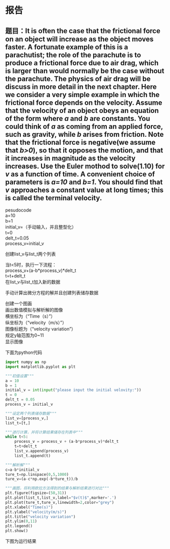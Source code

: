 # 报告
## 题目：It is often the case that the frictional force on an object will increase as the object moves faster. A fortunate example of this is a parachutist; the role of the parachute is to produce a frictional force due to air drag, which is larger than would normally be the case without the parachute. The physics of air drag will be discuss in more detail in the next chapter. Here we consider a very simple example in which the frictional force depends on the velocity. Assume that the velocity of an object obeys an equation of the form where _a_ and _b_ are constants. You could think of _a_ as coming  from an applied force, such as gravity, while _b_ arises from friction. Note that the frictional force is negative(we assume that _b>0_), so that it opposes the motion, and that it increases in magnitude as the  velocity increases. Use the Euler mothod to solve(1.10) for _v_ as a function of time. A convenient choice of parameters is _a=10_ and _b=1_. You should find that _v_ approaches a constant value at long times; this is called the terminal velocity.
pesudocode  
a=10  
b=1  
initial_v=（手动输入，并且整型化）  
t=0  
delt_t=0.05  
process_v=initial_v  

创建list_v与list_t两个列表  

当t<5时，执行一下流程：  
process_v+(a-b*process_v)*delt_t  
t=t+delt_t  
在list_v与list_t加入新的数据  

手动计算出微分方程的解并且创建列表储存数据  

创建一个图画  
画出数值模拟与解析解的图像  
横坐标为（“Time（s）”）  
纵坐标为（“velocity（m/s）”）  
图像标题为（“velocity variation”）  
规定y轴范围为0~11  
显示图像  

下面为python代码
```python
import numpy as np
import matplotlib.pyplot as plt

"""初值设置"""
a = 10
b = 1
initial_v = int(input("please input the initial velovity:"))
t = 0
delt_t = 0.05
process_v = initial_v

"""设定两个列表储存数据"""
list_v=[process_v,] 
list_t=[t,]

"""进行计算，并将计算结果储存在列表中"""
while t<5:
    process_v = process_v + (a-b*process_v)*delt_t
    t=t+delt_t
    list_v.append(process_v)
    list_t.append(t)

"""解析解"""    
c=a-b*initial_v
ture_t=np.linspace(0,5,1000)
ture_v=(a-c*np.exp(-b*ture_t))/b

"""画图，将利用欧拉方法得到的结果与解析结果进行对比"""
plt.figure(figsize=(50,31))
plt.plot(list_t,list_v,label="$v(t)$",marker='.')
plt.plot(ture_t,ture_v,linewidth=2,color="grey")
plt.xlabel("Time(s)")
plt.ylabel("velocity(m/s)")
plt.title("velocity variation")
plt.ylim(0,11)
plt.legend()
plt.show()
```

下图为运行结果
![]()
